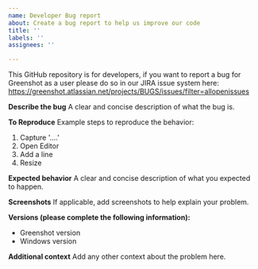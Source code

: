 ```yaml
---
name: Developer Bug report
about: Create a bug report to help us improve our code
title: ''
labels: ''
assignees: ''

---
```


This GitHub repository is for developers, if you want to report a bug for Greenshot as a user please do so in our JIRA issue system here: https://greenshot.atlassian.net/projects/BUGS/issues/filter=allopenissues

**Describe the bug**
A clear and concise description of what the bug is.

**To Reproduce**
Example steps to reproduce the behavior:
1. Capture '....'
2. Open Editor
3. Add a line
4. Resize

**Expected behavior**
A clear and concise description of what you expected to happen.

**Screenshots**
If applicable, add screenshots to help explain your problem.

**Versions (please complete the following information):**
 - Greenshot version
 - Windows version

**Additional context**
Add any other context about the problem here.

